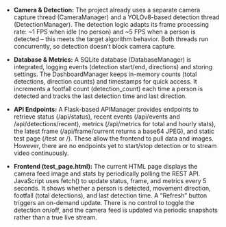 - **Camera & Detection:** The project already uses a separate camera capture thread (CameraManager) and a YOLOv8-based detection thread (DetectionManager). The detection logic adapts its frame processing rate: ~1 FPS when idle (no person) and ~5 FPS when a person is detected – this meets the target algorithm behavior. Both threads run concurrently, so detection doesn’t block camera capture.

- **Database & Metrics:** A SQLite database (DatabaseManager) is integrated, logging events (detection start/end, directions) and storing settings. The DashboardManager keeps in-memory counts (total detections, direction counts) and timestamps for quick access. It increments a footfall count (detection_count) each time a person is detected and tracks the last detection time and last direction.

- **API Endpoints:** A Flask-based APIManager provides endpoints to retrieve status (/api/status), recent events (/api/events and /api/detections/recent), metrics (/api/metrics for total and hourly stats), the latest frame (/api/frame/current returns a base64 JPEG), and static test page (/test or /). These allow the frontend to pull data and images. However, there are no endpoints yet to start/stop detection or to stream video continuously.

- **Frontend (test_page.html):** The current HTML page displays the camera feed image and stats by periodically polling the REST API. JavaScript uses fetch() to update status, frame, and metrics every 5 seconds. It shows whether a person is detected, movement direction, footfall (total detections), and last detection time. A “Refresh” button triggers an on-demand update. There is no control to toggle the detection on/off, and the camera feed is updated via periodic snapshots rather than a true live stream.